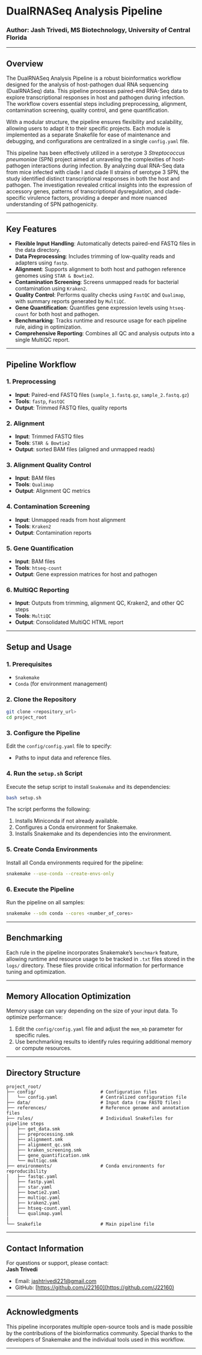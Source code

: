 # DualRNASeq Analysis Pipeline  

### Author: Jash Trivedi, MS Biotechnology, University of Central Florida  

---  

## **Overview**  

The DualRNASeq Analysis Pipeline is a robust bioinformatics workflow designed for the analysis of host-pathogen dual RNA sequencing (DualRNASeq) data. This pipeline processes paired-end RNA-Seq data to explore transcriptional responses in host and pathogen during infection. The workflow covers essential steps including preprocessing, alignment, contamination screening, quality control, and gene quantification.  

With a modular structure, the pipeline ensures flexibility and scalability, allowing users to adapt it to their specific projects. Each module is implemented as a separate Snakefile for ease of maintenance and debugging, and configurations are centralized in a single `config.yaml` file.  

This pipeline has been effectively utilized in a serotype 3 *Streptococcus pneumoniae* (SPN) project aimed at unraveling the complexities of host-pathogen interactions during infection. By analyzing dual RNA-Seq data from mice infected with clade I and clade II strains of serotype 3 SPN, the study identified distinct transcriptional responses in both the host and pathogen. The investigation revealed critical insights into the expression of accessory genes, patterns of transcriptional dysregulation, and clade-specific virulence factors, providing a deeper and more nuanced understanding of SPN pathogenicity.  

---  

## **Key Features**  

- **Flexible Input Handling**: Automatically detects paired-end FASTQ files in the data directory.  
- **Data Preprocessing**: Includes trimming of low-quality reads and adapters using `fastp`.  
- **Alignment**: Supports alignment to both host and pathogen reference genomes using `STAR & Bowtie2`.  
- **Contamination Screening**: Screens unmapped reads for bacterial contamination using `Kraken2`.  
- **Quality Control**: Performs quality checks using `FastQC` and `Qualimap`, with summary reports generated by `MultiQC`.  
- **Gene Quantification**: Quantifies gene expression levels using `htseq-count` for both host and pathogen.  
- **Benchmarking**: Tracks runtime and resource usage for each pipeline rule, aiding in optimization.  
- **Comprehensive Reporting**: Combines all QC and analysis outputs into a single MultiQC report.  

---  

## **Pipeline Workflow**  

### **1. Preprocessing**  
- **Input**: Paired-end FASTQ files (`sample_1.fastq.gz`, `sample_2.fastq.gz`)  
- **Tools**: `fastp`, `FastQC`  
- **Output**: Trimmed FASTQ files, quality reports  

### **2. Alignment**  
- **Input**: Trimmed FASTQ files  
- **Tools**: `STAR & Bowtie2`  
- **Output**: sorted BAM files (aligned and unmapped reads)  

### **3. Alignment Quality Control**  
- **Input**: BAM files  
- **Tools**: `Qualimap`  
- **Output**: Alignment QC metrics  

### **4. Contamination Screening**  
- **Input**: Unmapped reads from host alignment  
- **Tools**: `Kraken2`  
- **Output**: Contamination reports  

### **5. Gene Quantification**  
- **Input**: BAM files  
- **Tools**: `htseq-count`  
- **Output**: Gene expression matrices for host and pathogen  

### **6. MultiQC Reporting**  
- **Input**: Outputs from trimming, alignment QC, Kraken2, and other QC steps  
- **Tools**: `MultiQC`  
- **Output**: Consolidated MultiQC HTML report  

---  

## **Setup and Usage**  

### **1. Prerequisites**  
- `Snakemake`  
- `Conda` (for environment management)  

### **2. Clone the Repository**  
```bash  
git clone <repository_url>  
cd project_root  
```  

### **3. Configure the Pipeline**  
Edit the `config/config.yaml` file to specify:  
- Paths to input data and reference files.  
 
### **4. Run the `setup.sh` Script**  
Execute the setup script to install `Snakemake` and its dependencies:  
```bash  
bash setup.sh  
```  

The script performs the following:  
1. Installs Miniconda if not already available.  
2. Configures a Conda environment for Snakemake.  
3. Installs Snakemake and its dependencies into the environment.  

### **5. Create Conda Environments**  
Install all Conda environments required for the pipeline:  
```bash  
snakemake --use-conda --create-envs-only  
```  

### **6. Execute the Pipeline**  
Run the pipeline on all samples:  
```bash  
snakemake --sdm conda --cores <number_of_cores>  
```  

---  

## **Benchmarking**  

Each rule in the pipeline incorporates Snakemake’s `benchmark` feature, allowing runtime and resource usage to be tracked in `.txt` files stored in the `logs/` directory. These files provide critical information for performance tuning and optimization.  

---  

## **Memory Allocation Optimization**  

Memory usage can vary depending on the size of your input data. To optimize performance:  

1. Edit the `config/config.yaml` file and adjust the `mem_mb` parameter for specific rules.  
2. Use benchmarking results to identify rules requiring additional memory or compute resources.  

---  

## **Directory Structure**  

```plaintext  
project_root/
├── config/                        # Configuration files
│   └── config.yaml                # Centralized configuration file
├── data/                          # Input data (raw FASTQ files)
├── references/                    # Reference genome and annotation files
├── rules/                         # Individual Snakefiles for pipeline steps
│   ├── get_data.smk
│   ├── preprocessing.smk
│   ├── alignment.smk
│   ├── alignment_qc.smk
│   ├── kraken_screening.smk
│   ├── gene_quantification.smk
│   └── multiqc.smk
├── environments/                  # Conda environments for reproducibility
│   ├── fastqc.yaml
│   ├── fastp.yaml
│   ├── star.yaml
│   ├── bowtie2.yaml
│   ├── multiqc.yaml
│   ├── kraken2.yaml
│   ├── htseq-count.yaml
│   └── qualimap.yaml
|
└── Snakefile                      # Main pipeline file

```  

---  

## **Contact Information**  

For questions or support, please contact:  
**Jash Trivedi**  
- Email: jashtrivedi221@gmail.com  
- GitHub: [https://github.com/J22160](https://github.com/J22160)  

---  

## **Acknowledgments**  

This pipeline incorporates multiple open-source tools and is made possible by the contributions of the bioinformatics community. Special thanks to the developers of Snakemake and the individual tools used in this workflow.  

---
```
